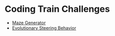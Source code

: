 # Coding Train Challenges

 - [Maze Generator](https://pernocoding.github.io/Coding-Train-Challenges/Maze-Generator/)</li>
 - [Evolutionary Steering Behavior](https://pernocoding.github.io/Coding-Train-Challenges/Evolutionary-Steering-Behavior)
